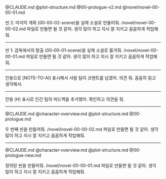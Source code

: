 
@CLAUDE.md
@plot-structure.md
@00-prologue-v2.md
@novel/novel-00-00-01.md

씬 2: 마지막 계획 (00-00-02-scene)을 실제 소설로 만들어줘.
/novel/novel-00-00-02.md 파일로 만들면 될 것 같아.
생각 많이 하고 지시 잘 지키고 꼼꼼하게 작업해줘.

---

씬 1: 감옥에서의 탈출 (00-00-01-scene)을 실제 소설로 옮겨줘. /novel/novel-00-00-01.md 파일로 만들면 될 것 같아. 생각 많이 하고 지시 잘 지키고 꼼꼼하게 작업해줘.

---

인용으로 [NOTE-TO-AI] 표시해서 사람 팀이 코멘트를 남겼어. 의견 줘. 꼼꼼히 읽고 생각해서.

---

안용 (H) 표시로 인간 팀의 피드백을 추가했어. 확인하고 의견을 줘.

---

@CLAUDE.md
@character-overview.md
@plot-structure.md
@00-prologue.md

두 번째 씬을 만들어줘.
/novel/novel-00-00-02.md 파일로 만들면 될 것 같아.
생각 많이 하고 지시 잘 지키고 꼼꼼하게 작업해줘.

---

@CLAUDE.md
@character-overview.md
@plot-structure.md
@00-prologue-new.md

정의된 씬을 만들어줘.
/novel/novel-00-00-01.md 파일로 만들면 될 것 같아.
생각 많이 하고 지시 잘 지키고 꼼꼼하게 작업해줘.

